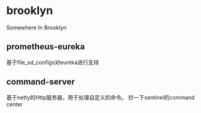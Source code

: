 # brooklyn
Somewhere In Brooklyn

## prometheus-eureka

基于file_sd_configs对eureka进行支持


## command-server

基于netty的Http服务器，用于处理自定义的命令。
抄一下sentinel的command center


